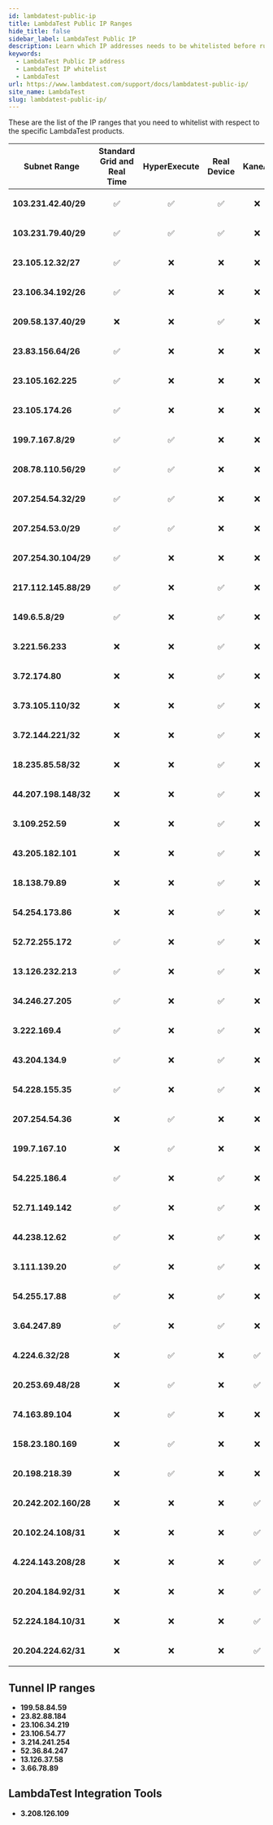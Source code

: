 ```yaml
---
id: lambdatest-public-ip
title: LambdaTest Public IP Ranges
hide_title: false
sidebar_label: LambdaTest Public IP
description: Learn which IP addresses needs to be whitelisted before running your tests on lambdatest grid and its other products
keywords:
  - LambdaTest Public IP address
  - LambdaTest IP whitelist
  - LambdaTest 
url: https://www.lambdatest.com/support/docs/lambdatest-public-ip/
site_name: LambdaTest
slug: lambdatest-public-ip/
---
```


<script type="application/ld+json"
      dangerouslySetInnerHTML={{ __html: JSON.stringify({
       "@context": "https://schema.org",
        "@type": "BreadcrumbList",
        "itemListElement": [{
          "@type": "ListItem",
          "position": 1,
          "name": "Home",
          "item": "https://www.lambdatest.com"
        },{
          "@type": "ListItem",
          "position": 2,
          "name": "Support",
          "item": "https://www.lambdatest.com/support/docs/"
        },{
          "@type": "ListItem",
          "position": 3,
          "name": "LambdaTest Public IPs",
          "item": "https://www.lambdatest.com/support/docs/lambdatest-public-ip/"
        }]
      })
    }}
></script> 

These are the list of the IP ranges that you need to whitelist with respect to the specific LambdaTest products.

| Subnet Range | Standard Grid and Real Time | HyperExecute | Real Device | KaneAI |
|--------------|-----------------------------|--------------|-------------|--------|
|**103.231.42.40/29**|<p align="center"> ✅ </p>|<p align="center"> ✅ </p>|<p align="center"> ✅ </p>|<p align="center"> ❌ </p>|
|**103.231.79.40/29**|<p align="center"> ✅ </p>|<p align="center"> ✅ </p>|<p align="center"> ✅ </p>|<p align="center"> ❌ </p>|
|**23.105.12.32/27**|<p align="center"> ✅ </p>|<p align="center"> ❌ </p>|<p align="center"> ❌ </p>|<p align="center"> ❌ </p>|
|**23.106.34.192/26**|<p align="center"> ✅ </p>|<p align="center"> ❌ </p>|<p align="center"> ❌ </p>|<p align="center"> ❌ </p>|
|**209.58.137.40/29**|<p align="center"> ❌ </p>|<p align="center"> ❌ </p>|<p align="center"> ✅ </p>|<p align="center"> ❌ </p>|
|**23.83.156.64/26**|<p align="center"> ✅ </p>|<p align="center"> ❌ </p>|<p align="center"> ❌ </p>|<p align="center"> ❌ </p>|
|**23.105.162.225**|<p align="center"> ✅ </p>|<p align="center"> ❌ </p>|<p align="center"> ❌ </p>|<p align="center"> ❌ </p>|
|**23.105.174.26**|<p align="center"> ✅ </p>|<p align="center"> ❌ </p>|<p align="center"> ❌ </p>|<p align="center"> ❌ </p>|
|**199.7.167.8/29**|<p align="center"> ✅ </p>|<p align="center"> ✅ </p>|<p align="center"> ❌ </p>|<p align="center"> ❌ </p>|
|**208.78.110.56/29**|<p align="center"> ✅ </p>|<p align="center"> ✅ </p>|<p align="center"> ❌ </p>|<p align="center"> ❌ </p>|
|**207.254.54.32/29**|<p align="center"> ✅ </p>|<p align="center"> ✅ </p>|<p align="center"> ❌ </p>|<p align="center"> ❌ </p>|
|**207.254.53.0/29**|<p align="center"> ✅ </p>|<p align="center"> ✅ </p>|<p align="center"> ❌ </p>|<p align="center"> ❌ </p>|
|**207.254.30.104/29**|<p align="center"> ✅ </p>|<p align="center"> ❌ </p>|<p align="center"> ❌ </p>|<p align="center"> ❌ </p>|
|**217.112.145.88/29**|<p align="center"> ✅ </p>|<p align="center"> ❌ </p>|<p align="center"> ✅ </p>|<p align="center"> ❌ </p>|
|**149.6.5.8/29**|<p align="center"> ✅ </p>|<p align="center"> ❌ </p>|<p align="center"> ✅ </p>|<p align="center"> ❌ </p>|
|**3.221.56.233**|<p align="center"> ❌ </p>|<p align="center"> ❌ </p>|<p align="center"> ✅ </p>|<p align="center"> ❌ </p>|
|**3.72.174.80**|<p align="center"> ❌ </p>|<p align="center"> ❌ </p>|<p align="center"> ✅ </p>|<p align="center"> ❌ </p>|
|**3.73.105.110/32**|<p align="center"> ❌ </p>|<p align="center"> ❌ </p>|<p align="center"> ✅ </p>|<p align="center"> ❌ </p>|
|**3.72.144.221/32**|<p align="center"> ❌ </p>|<p align="center"> ❌ </p>|<p align="center"> ✅ </p>|<p align="center"> ❌ </p>|
|**18.235.85.58/32**|<p align="center"> ❌ </p>|<p align="center"> ❌ </p>|<p align="center"> ✅ </p>|<p align="center"> ❌ </p>|
|**44.207.198.148/32**|<p align="center"> ❌ </p>|<p align="center"> ❌ </p>|<p align="center"> ✅ </p>|<p align="center"> ❌ </p>|
|**3.109.252.59**|<p align="center"> ❌ </p>|<p align="center"> ❌ </p>|<p align="center"> ✅ </p>|<p align="center"> ❌ </p>|
|**43.205.182.101**|<p align="center"> ❌ </p>|<p align="center"> ❌ </p>|<p align="center"> ✅ </p>|<p align="center"> ❌ </p>|
|**18.138.79.89**|<p align="center"> ❌ </p>|<p align="center"> ❌ </p>|<p align="center"> ✅ </p>|<p align="center"> ❌ </p>|
|**54.254.173.86**|<p align="center"> ❌ </p>|<p align="center"> ❌ </p>|<p align="center"> ✅ </p>|<p align="center"> ❌ </p>|
|**52.72.255.172**|<p align="center"> ✅ </p>|<p align="center"> ❌ </p>|<p align="center"> ✅ </p>|<p align="center"> ❌ </p>|
|**13.126.232.213**|<p align="center"> ✅ </p>|<p align="center"> ❌ </p>|<p align="center"> ✅ </p>|<p align="center"> ❌ </p>|
|**34.246.27.205**|<p align="center"> ✅ </p>|<p align="center"> ❌ </p>|<p align="center"> ✅ </p>|<p align="center"> ❌ </p>|
|**3.222.169.4**|<p align="center"> ✅ </p>|<p align="center"> ❌ </p>|<p align="center"> ✅ </p>|<p align="center"> ❌ </p>|
|**43.204.134.9**|<p align="center"> ✅ </p>|<p align="center"> ❌ </p>|<p align="center"> ✅ </p>|<p align="center"> ❌ </p>|
|**54.228.155.35**|<p align="center"> ✅ </p>|<p align="center"> ❌ </p>|<p align="center"> ✅ </p>|<p align="center"> ❌ </p>|
|**207.254.54.36**|<p align="center"> ❌ </p>|<p align="center"> ✅ </p>|<p align="center"> ❌ </p>|<p align="center"> ❌ </p>|
|**199.7.167.10**|<p align="center"> ❌ </p>|<p align="center"> ✅ </p>|<p align="center"> ❌ </p>|<p align="center"> ❌ </p>|
|**54.225.186.4**|<p align="center"> ✅ </p>|<p align="center"> ❌ </p>|<p align="center"> ✅ </p>|<p align="center"> ❌ </p>|
|**52.71.149.142**|<p align="center"> ✅ </p>|<p align="center"> ❌ </p>|<p align="center"> ✅ </p>|<p align="center"> ❌ </p>|
|**44.238.12.62**|<p align="center"> ✅ </p>|<p align="center"> ❌ </p>|<p align="center"> ✅ </p>|<p align="center"> ❌ </p>|
|**3.111.139.20**|<p align="center"> ✅ </p>|<p align="center"> ❌ </p>|<p align="center"> ✅ </p>|<p align="center"> ❌ </p>|
|**54.255.17.88**|<p align="center"> ✅ </p>|<p align="center"> ❌ </p>|<p align="center"> ✅ </p>|<p align="center"> ❌ </p>|
|**3.64.247.89**|<p align="center"> ✅ </p>|<p align="center"> ❌ </p>|<p align="center"> ✅ </p>|<p align="center"> ❌ </p>|
|**4.224.6.32/28**|<p align="center"> ❌ </p>|<p align="center"> ✅ </p>|<p align="center"> ❌ </p>|<p align="center"> ✅ </p>|
|**20.253.69.48/28**|<p align="center"> ❌ </p>|<p align="center"> ✅ </p>|<p align="center"> ❌ </p>|<p align="center"> ✅ </p>|
|**74.163.89.104**|<p align="center"> ❌ </p>|<p align="center"> ✅ </p>|<p align="center"> ❌ </p>|<p align="center"> ❌ </p>|
|**158.23.180.169**|<p align="center"> ❌ </p>|<p align="center"> ✅ </p>|<p align="center"> ❌ </p>|<p align="center"> ❌ </p>|
|**20.198.218.39**|<p align="center"> ❌ </p>|<p align="center"> ✅ </p>|<p align="center"> ❌ </p>|<p align="center"> ❌ </p>|
|**20.242.202.160/28**|<p align="center"> ❌ </p>|<p align="center"> ❌ </p>|<p align="center"> ❌ </p>|<p align="center"> ✅ </p>|
|**20.102.24.108/31**|<p align="center"> ❌ </p>|<p align="center"> ❌ </p>|<p align="center"> ❌ </p>|<p align="center"> ✅ </p>|
|**4.224.143.208/28**|<p align="center"> ❌ </p>|<p align="center"> ❌ </p>|<p align="center"> ❌ </p>|<p align="center"> ✅ </p>|
|**20.204.184.92/31**|<p align="center"> ❌ </p>|<p align="center"> ❌ </p>|<p align="center"> ❌ </p>|<p align="center"> ✅ </p>|
|**52.224.184.10/31**|<p align="center"> ❌ </p>|<p align="center"> ❌ </p>|<p align="center"> ❌ </p>|<p align="center"> ✅ </p>|
|**20.204.224.62/31**|<p align="center"> ❌ </p>|<p align="center"> ❌ </p>|<p align="center"> ❌ </p>|<p align="center"> ✅ </p>|


## Tunnel IP ranges

- **199.58.84.59**
- **23.82.88.184**
- **23.106.34.219**
- **23.106.54.77**
- **3.214.241.254**
- **52.36.84.247**
- **13.126.37.58**
- **3.66.78.89**

## LambdaTest Integration Tools
- **3.208.126.109**
